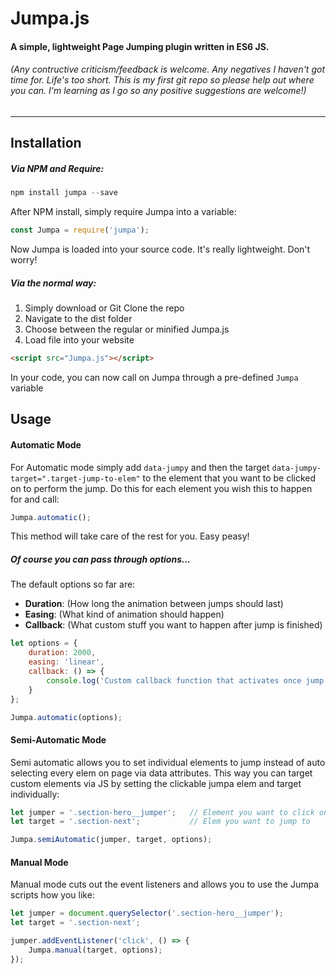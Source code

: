 # Jumpa.js
#### A simple, lightweight **Page Jumping** plugin written in ES6 JS.


###### *(Any contructive criticism/feedback is welcome. Any negatives I haven't got time for. Life's too short. This is my first git repo so please help out where you can. I'm learning as I go so any positive suggestions are welcome!)*

---

## Installation

##### Via NPM and Require:

```javascript
npm install jumpa --save
```

After NPM install, simply require Jumpa into a variable:

```javascript
const Jumpa = require('jumpa');
```

Now Jumpa is loaded into your source code. It's really lightweight. Don't worry!


##### Via the normal way:
1. Simply download or Git Clone the repo
2. Navigate to the dist folder
3. Choose between the regular or minified Jumpa.js
4. Load file into your website

```html
<script src="Jumpa.js"></script>
```

In your code, you can now call on Jumpa through a pre-defined `Jumpa` variable



## Usage

#### Automatic Mode

For Automatic mode simply add `data-jumpy` and then the target `data-jumpy-target=".target-jump-to-elem"` to the element that you want to be clicked on to perform the jump. Do this for each element you wish this to happen for and call:

```javascript
Jumpa.automatic();
```

This method will take care of the rest for you. Easy peasy!


##### Of course you can pass through options...

The default options so far are:

* **Duration**: (How long the animation between jumps should last)
* **Easing**: (What kind of animation should happen)
* **Callback**: (What custom stuff you want to happen after jump is finished)

```javascript
let options = {
	duration: 2000,
	easing: 'linear',
	callback: () => {
		console.log('Custom callback function that activates once jump animation has finished.');
	}
};

Jumpa.automatic(options);
```

#### Semi-Automatic Mode

Semi automatic allows you to set individual elements to jump instead of auto selecting every elem on page via data attributes. This way you can target custom elements via JS by setting the clickable jumpa elem and target individually:

```javascript
let jumper = '.section-hero__jumper'; 	// Element you want to click on
let target = '.section-next'; 			// Elem you want to jump to

Jumpa.semiAutomatic(jumper, target, options);
```


#### Manual Mode

Manual mode cuts out the event listeners and allows you to use the Jumpa scripts how you like:

```javascript
let jumper = document.querySelector('.section-hero__jumper');
let target = '.section-next';

jumper.addEventListener('click', () => {
	Jumpa.manual(target, options);
});
```



